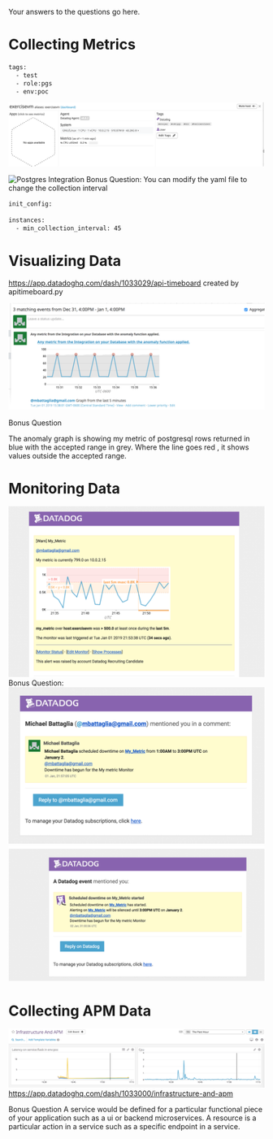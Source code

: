 Your answers to the questions go here.

# Collecting Metrics
```
tags:
  - test
  - role:pgs
  - env:poc
```
![tags](/tags.png) 

![Postgres Integration](/postgresintegration.png) 
Bonus Question:
You can modify the yaml file to change the collection interval
```
init_config:

instances:
  - min_collection_interval: 45

```

# Visualizing Data


https://app.datadoghq.com/dash/1033029/api-timeboard
created by apitimeboard.py

![Last 5 Minutes](/last5.png)

Bonus Question

The anomaly graph is showing my metric of postgresql rows returned in blue with the accepted range in grey. Where the line goes red , it shows values outside the accepted range.

# Monitoring Data
![Alert](/alert.png)
Bonus Question: 
![downtime](/downtime.png)
![downtimestartedemail](/downtimestarted.png)

# Collecting APM Data

![apmdashboard](/infaandapm.png)
https://app.datadoghq.com/dash/1033000/infrastructure-and-apm


Bonus Question
A service would be defined for a particular functional piece of your application such as a ui or backend microservices. A resource is a particular action in a service such as a specific endpoint in a service. 





